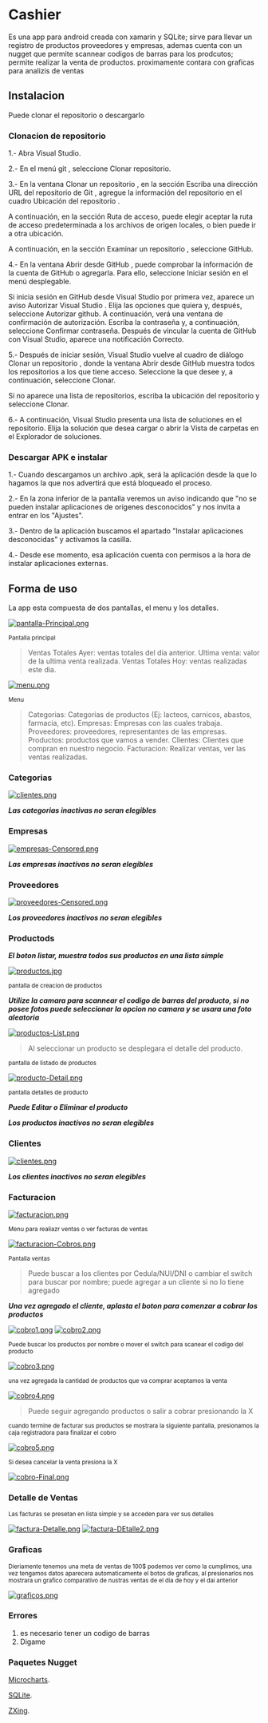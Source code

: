 # Cashier
Es una app para android creada con xamarin y SQLite; sirve para llevar un registro de productos proveedores y empresas, ademas cuenta con un nugget que permite scannear codigos de barras para los prodcutos; permite realizar la venta de productos. proximamente contara con graficas para analizis de ventas

## Instalacion ##
Puede clonar el repositorio o descargarlo
### Clonacion de repositorio ### 

1.- Abra Visual Studio.

2.- En el menú git , seleccione Clonar repositorio.

3.- En la ventana Clonar un repositorio , en la sección Escriba una dirección URL del repositorio de Git , agregue la información del repositorio en el cuadro Ubicación del repositorio .

A continuación, en la sección Ruta de acceso, puede elegir aceptar la ruta de acceso predeterminada a los archivos de origen locales, o bien puede ir a otra ubicación.

A continuación, en la sección Examinar un repositorio , seleccione GitHub.

4.- En la ventana Abrir desde GitHub , puede comprobar la información de la cuenta de GitHub o agregarla. Para ello, seleccione Iniciar sesión en el menú desplegable.

Si inicia sesión en GitHub desde Visual Studio por primera vez, aparece un aviso Autorizar Visual Studio . Elija las opciones que quiera y, después, seleccione Autorizar github.
A continuación, verá una ventana de confirmación de autorización. Escriba la contraseña y, a continuación, seleccione Confirmar contraseña.
Después de vincular la cuenta de GitHub con Visual Studio, aparece una notificación Correcto.

5.- Después de iniciar sesión, Visual Studio vuelve al cuadro de diálogo Clonar un repositorio , donde la ventana Abrir desde GitHub muestra todos los repositorios a los que tiene acceso. Seleccione la que desee y, a continuación, seleccione Clonar.

Si no aparece una lista de repositorios, escriba la ubicación del repositorio y seleccione Clonar.

6.- A continuación, Visual Studio presenta una lista de soluciones en el repositorio. Elija la solución que desea cargar o abrir la Vista de carpetas en el Explorador de soluciones.

### Descargar APK e instalar ###

1.- Cuando descargamos un archivo .apk, será la aplicación desde la que lo hagamos la que nos advertirá que está bloqueado el proceso.

2.- En la zona inferior de la pantalla veremos un aviso indicando que "no se pueden instalar aplicaciones de orígenes desconocidos" y nos invita a entrar en los "Ajustes".

3.- Dentro de la aplicación buscamos el apartado "Instalar aplicaciones desconocidas" y activamos la casilla.

4.- Desde ese momento, esa aplicación cuenta con permisos a la hora de instalar aplicaciones externas.

## Forma de uso ##

La app esta compuesta de dos pantallas, el menu y los detalles.

[![pantalla-Principal.png](https://i.postimg.cc/LXTrSSYz/pantalla-Principal.png)](https://postimg.cc/5YXP5Zm0)

<sup> Pantalla principal </sup>

> Ventas Totales Ayer: ventas totales del dia anterior.
> Ultima venta: valor de la ultima venta realizada.
> Ventas Totales Hoy: ventas realizadas este dia.

[![menu.png](https://i.postimg.cc/SQ5Jbb60/menu.png)](https://postimg.cc/JtN1jgYK)

<sup> Menu </sup>

> Categorias: Categorias de productos (Ej: lacteos, carnicos, abastos, farmacia, etc).
> Empresas: Empresas con las cuales trabaja.
> Proveedores: proveedores, representantes de las empresas.
> Productos: productos que vamos a vender.
> Clientes: Clientes que compran en nuestro negocio.
> Facturacion: Realizar ventas, ver las ventas realizadas.

### Categorias ###
[![clientes.png](https://i.postimg.cc/yxWjgCx4/clientes.png)](https://postimg.cc/n9bBg5q0)

***Las categorias inactivas no seran elegibles***

### Empresas ###
[![empresas-Censored.png](https://i.postimg.cc/HLBPV2zM/empresas-Censored.png)](https://postimg.cc/v1xvK5p8)

***Las empresas inactivas no seran elegibles***

### Proveedores ###
[![proveedores-Censored.png](https://i.postimg.cc/85gBkrQv/proveedores-Censored.png)](https://postimg.cc/p9knqrdV)

***Los proveedores inactivos no seran elegibles***

### Productods ###
***El boton listar, muestra todos sus productos en una lista simple***

[![productos.jpg](https://i.postimg.cc/3xC3fsrH/productos.jpg)](https://postimg.cc/gxj9nB6M)

<sub> pantalla de creacion de productos </sub>

***Utilize la camara para scannear el codigo de barras del producto,
si no posee fotos puede seleccionar la opcion no camara y se usara una foto aleatoria*** 

[![productos-List.png](https://i.postimg.cc/G2PNbCNc/productos-List.png)](https://postimg.cc/S2sVGwk5)

> Al seleccionar un producto se desplegara el detalle del producto.

<sub> pantalla de listado de productos </sub>

[![producto-Detail.png](https://i.postimg.cc/vHnnTZhL/producto-Detail.png)](https://postimg.cc/9rW0NVvr)

<sub> pantalla detalles de producto </sub>

***Puede Editar o Eliminar el producto*** 

***Los productos inactivos no seran elegibles***

### Clientes ###
[![clientes.png](https://i.postimg.cc/y8QZxQtc/clientes.png)](https://postimg.cc/ZWNRDcT5)

***Los clientes inactivos no seran elegibles***

### Facturacion ###
[![facturacion.png](https://i.postimg.cc/28jyWd4w/facturacion.png)](https://postimg.cc/Z0gJtdsB)

<sub> Menu para realiazr ventas o ver facturas de ventas </sub>

[![facturacion-Cobros.png](https://i.postimg.cc/KY7hQwbg/facturacion-Cobros.png)](https://postimg.cc/d70fVWLq)

<sub> Pantalla ventas </sub>

> Puede buscar a los clientes por Cedula/NUI/DNI o cambiar el switch para buscar por nombre; puede agregar a un cliente si no lo tiene agregado

***Una vez agregado el cliente, aplasta el boton para comenzar a cobrar los productos***

[![cobro1.png](https://i.postimg.cc/rF6XXqpt/cobro1.png)](https://postimg.cc/Wt7f0Lg2)
[![cobro2.png](https://i.postimg.cc/y8MS0g68/cobro2.png)](https://postimg.cc/5Xm0VtFh)

<sub> Puede buscar los productos por nombre o mover el switch para scanear el codigo del producto </sub>

[![cobro3.png](https://i.postimg.cc/MpvFv4X8/cobro3.png)](https://postimg.cc/pmMZSsD0)

<sub> una vez agregada la cantidad de productos que va comprar aceptamos la venta </sub>

[![cobro4.png](https://i.postimg.cc/Fs2jVnDv/cobro4.png)](https://postimg.cc/rKN08jBZ)

> Puede seguir agregando productos o salir a cobrar presionando la X

<sub> cuando termine de facturar sus productos se mostrara la siguiente pantalla, presionamos la caja registradora para finalizar el cobro </sub>

[![cobro5.png](https://i.postimg.cc/s227jd2p/cobro5.png)](https://postimg.cc/gxfns78J)

<sub> Si desea cancelar la venta presiona la X </sub>

[![cobro-Final.png](https://i.postimg.cc/BbndNvZj/cobro-Final.png)](https://postimg.cc/MMgPpqQw)

### Detalle de Ventas ###
<sub> Las facturas se presetan en lista simple y se acceden para ver sus detalles </sub>

[![factura-Detalle.png](https://i.postimg.cc/fWPH1CB2/factura-Detalle.png)](https://postimg.cc/JtbckNwZ)
[![factura-DEtalle2.png](https://i.postimg.cc/hP95xx12/factura-DEtalle2.png)](https://postimg.cc/7fZ9r5cz)

### Graficas ###
<sub> Dieriamente tenemos una meta de ventas de 100$ podemos ver como la cumplimos, una vez tengamos datos aparecera automaticamente el botos de graficas, al presionarlos nos mostrara un grafico comparativo de nustras ventas de el dia de hoy y el dai anterior </sub>

[![graficos.png](https://i.postimg.cc/BZwqyrrr/graficos.png)](https://postimg.cc/LhLKgb6D)

### Errores ###
1. es necesario tener un codigo de barras
2. Digame

### Paquetes Nugget ###
[Microcharts](https://github.com/microcharts-dotnet/Microcharts).

[SQLite](https://github.com/sqlite/sqlite).

[ZXing](https://github.com/Redth/ZXing.Net.Mobile).

